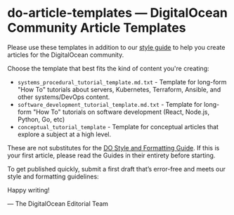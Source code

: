 # do-article-templates — DigitalOcean Community Article Templates

Please use these templates in addition to our [style guide](https://do.co/style) to help you create articles for the DigitalOcean community. 

Choose the template that best fits the kind of content you're creating:

* `systems_procedural_tutorial_template.md.txt` - Template for long-form "How To" tutorials about servers, Kubernetes, Terraform, Ansible, and other systems/DevOps content.
* `software_development_tutorial_template.md.txt` - Template for long-form "How To" tutorials on software development (React, Node.js, Python, Go, etc)
* `conceptual_tutorial_template` - Template for conceptual articles that explore a subject at a high level.

These are not substitutes for the [DO Style and Formatting Guide](http://do.co/style). If this is your first article, please read the Guides in their entirety before starting.

To get published quickly, submit a first draft that’s error-free and meets our style and formatting guidelines:

Happy writing!

— The DigitalOcean Editorial Team
